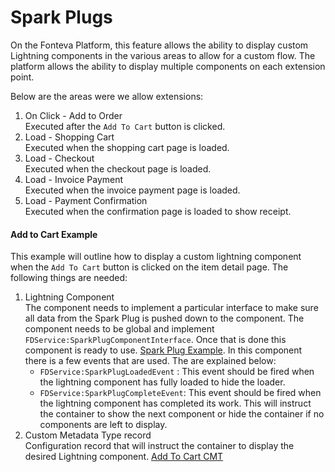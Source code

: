 # Spark Plugs

On the Fonteva Platform, this feature allows the ability to display custom Lightning components in the various
areas to allow for a custom flow. The platform allows the ability to display multiple components on each extension
point.

Below are the areas were we allow extensions:

1. On Click - Add to Order
<br>Executed after the `Add To Cart` button is clicked.
1. Load - Shopping Cart
<br>Executed when the shopping cart page is loaded.
1. Load - Checkout
<br>Executed when the checkout page is loaded.
1. Load - Invoice Payment
<br>Executed when the invoice payment page is loaded.
1. Load - Payment Confirmation
<br>Executed when the confirmation page is loaded to show receipt.

#### Add to Cart Example
This example will outline how to display a custom lightning component when the `Add To Cart` button is clicked
on the item detail page. The following things are needed:

1. Lightning Component
<br>The component needs to implement a particular interface to make sure all data from the Spark Plug is pushed down 
to the component. The component needs to be global and implement `FDService:SparkPlugComponentInterface`. Once that is done
this component is ready to use. [Spark Plug Example](SparkPlugs/main/default/aura/SparkPlugExample/SparkPlugExample.cmp).
In this component there is a few events that are used. The are explained below:
    * `FDService:SparkPlugLoadedEvent` : This event should be fired when the lightning component has fully loaded to hide the loader.
    * `FDService:SparkPlugCompleteEvent`: This event should be fired when the lightning component has completed its
    work. This will instruct the container to show the next component or hide the container if no components are left to
    display.
1. Custom Metadata Type record
<br>Configuration record that will instruct the container to display the desired Lightning component. 
[Add To Cart CMT](SparkPlugs/main/default/customMetadata/Framework__Spark_Plug_Extension.Add_To_Cart_Example.md-meta.xml)
